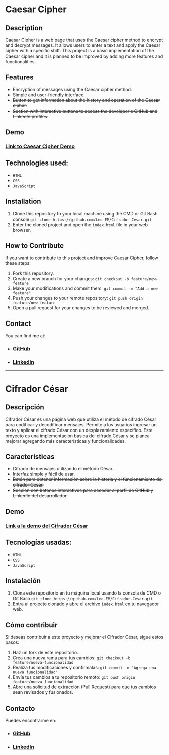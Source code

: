 # Caesar Cipher

## Description
Caesar Cipher is a web page that uses the Caesar cipher method to encrypt and decrypt messages. It allows users to enter a text and apply the Caesar cipher with a specific shift. This project is a basic implementation of the Caesar cipher and it is planned to be improved by adding more features and functionalities.

## Features
- Encryption of messages using the Caesar cipher method.
- Simple and user-friendly interface.
- ~~Button to get information about the history and operation of the Caesar cipher.~~
- ~~Section with interactive buttons to access the developer's GitHub and LinkedIn profiles.~~

## Demo
### [Link to Caesar Cipher Demo](https://leo-em.github.io/Cifrador-Cesar/)

## Technologies used:
 * `HTML` 
 * `CSS` 
 * `JavaScript`

<!--
## Screenshots
![Screenshot 1](screenshots/screenshot1.png)
![Screenshot 2](screenshots/screenshot2.png)
-->

## Installation
1. Clone this repository to your local machine using the CMD or Git Bash console `git clone https://github.com/Leo-EM/Cifrador-Cesar.git`
2. Enter the cloned project and open the `index.html` file in your web browser.

## How to Contribute
If you want to contribute to this project and improve Caesar Cipher, follow these steps:
1. Fork this repository.
2. Create a new branch for your changes: `git checkout -b feature/new-feature`
3. Make your modifications and commit them: `git commit -m "Add a new feature"`
4. Push your changes to your remote repository: `git push origin feature/new-feature`
5. Open a pull request for your changes to be reviewed and merged.

<!--
## Author
Developed by [Leonardo Corales](https://github.com/Eze-CM)
-->

## Contact
You can find me at:
- ### [GitHub](https://github.com/Leo-EM)
- ### [LinkedIn](https://www.linkedin.com/in/leonardo-corales/)

---

# Cifrador César

## Descripción
Cifrador César es una página web que utiliza el método de cifrado César para codificar y decodificar mensajes. Permite a los usuarios ingresar un texto y aplicar el cifrado César con un desplazamiento específico. Este proyecto es una implementación básica del cifrado César y se planea mejorar agregando más características y funcionalidades.

## Características
- Cifrado de mensajes utilizando el método César.
- Interfaz simple y fácil de usar.
- ~~Botón para obtener información sobre la historia y el funcionamiento del cifrador César.~~
- ~~Sección con botones interactivos para acceder al perfil de GitHub y LinkedIn del desarrollador.~~

## Demo
### [Link a la demo del Cifrador César](https://leo-em.github.io/Cifrador-Cesar/)

## Tecnologías usadas:
 * `HTML` 
 * `CSS` 
 * `JavaScript`

## Instalación
1. Clona este repositorio en tu máquina local usando la consola de CMD o Git Bash `git clone https://github.com/Leo-EM/Cifrador-Cesar.git`
2. Entra al projecto clonado y abre el archivo `index.html` en tu navegador web.

## Cómo contribuir
Si deseas contribuir a este proyecto y mejorar el Cifrador César, sigue estos pasos:
1. Haz un fork de este repositorio.
2. Crea una nueva rama para tus cambios: `git checkout -b feature/nueva-funcionalidad`
3. Realiza tus modificaciones y confirmalas: `git commit -m "Agrega una nueva funcionalidad"`
4. Envía tus cambios a tu repositorio remoto: `git push origin feature/nueva-funcionalidad`
5. Abre una solicitud de extracción (Pull Request) para que tus cambios sean revisados y fusionados.

## Contacto
Puedes encontrarme en:
- ### [GitHub](https://github.com/Leo-EM)
- ### [LinkedIn](https://www.linkedin.com/in/leonardo-corales/)
